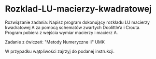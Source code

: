 # Rozklad-LU-macierzy-kwadratowej

Rozwiązanie zadania: Napisz program dokonujący rozkładu LU macierzy kwadratowej A za pomocą schematów zwartych Doolittle’a
i Crouta. Program pobiera z wejścia wymiar macierzy i macierz A.

Zadanie z ćwiczeń: "Metody Numeryczne II" UMK

W przypadku wątpliwości zajrzyj do podanej instrukcji.
